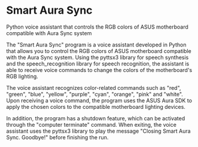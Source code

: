 # Smart Aura Sync
Python voice assistant that controls the RGB colors of ASUS motherboard compatible with Aura Sync system

The "Smart Aura Sync" program is a voice assistant developed in Python that allows you to control the RGB colors of ASUS motherboard compatible with the Aura Sync system. Using the pyttsx3 library for speech synthesis and the speech_recognition library for speech recognition, the assistant is able to receive voice commands to change the colors of the motherboard's RGB lighting.

The voice assistant recognizes color-related commands such as "red", "green", "blue", "yellow", "purple", "cyan", "orange", "pink" and "white". Upon receiving a voice command, the program uses the ASUS Aura SDK to apply the chosen colors to the compatible motherboard lighting devices.

In addition, the program has a shutdown feature, which can be activated through the "computer terminate" command. When exiting, the voice assistant uses the pyttsx3 library to play the message "Closing Smart Aura Sync. Goodbye!" before finishing the run.
